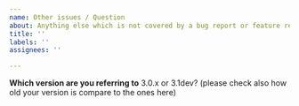 ```yaml
---
name: Other issues / Question
about: Anything else which is not covered by a bug report or feature request
title: ''
labels: ''
assignees: ''

---
```


**Which version are you referring to**
3.0.x or 3.1dev? (please check also how old your version is compare to the ones here)
